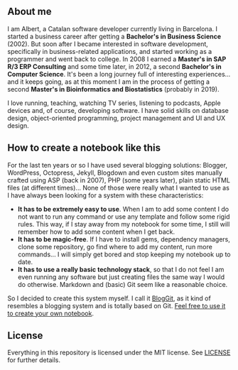 ## About me

I am Albert, a Catalan software developer currently living in Barcelona. I started a business career after getting a __Bachelor's in Business Science__ (2002). But soon after I became interested in software development, specifically in business-related applications, and started working as a programmer and went back to college. In 2008 I earned a __Master's in SAP R/3 ERP Consulting__ and some time later, in 2012, a second __Bachelor's in Computer Science__. It's been a long journey full of interesting experiences... and it keeps going, as at this moment I am in the process of getting a second __Master's in Bioinformatics and Biostatistics__ (probably in 2019).

I love running, teaching, watching TV series, listening to podcasts, Apple devices and, of course, developing software. I have solid skills on database design, object-oriented programming, project management and UI and UX design.

## How to create a notebook like this

For the last ten years or so I have used several blogging solutions: Blogger, WordPress, Octopress, Jekyll, Blogdown and even custom sites manually crafted using ASP (back in 2007), PHP (some years later), plain static HTML files (at different times)... None of those were really what I wanted to use as I have always been looking for a system with these characteristics:

* __It has to be extremely easy to use__. When I am to add some content I do not want to run any command or use any template and follow some rigid rules. This way, if I stay away from my notebook for some time, I still will remember how to add some content when I get back. 
* __It has to be magic-free__. If I have to install gems, dependency managers, clone some repository, go find where to add my content, run more commands... I will simply get bored and stop keeping my notebook up to date.
* __It has to use a really basic technology stack__, so that I do not feel I am even running any software but just creating files the same way I would do otherwise. Markdown and (basic) Git seem like a reasonable choice.

So I decided to create this system myself. I call it [BlogGit](https://github.com/almata/BlogGit), as it kind of resembles a blogging system and is totally based on Git. [Feel free to use it to create your own notebook](https://github.com/almata/BlogGit).

## License

Everything in this repository is licensed under the MIT license. See [LICENSE](LICENSE) for further details.
